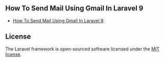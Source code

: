
## How To Send Mail Using Gmail In Laravel 9 

- [How To Send Mail Using Gmail In Laravel 9](https://websolutionstuff.com/post/how-to-send-mail-using-gmail-in-laravel-9).

## License

The Laravel framework is open-sourced software licensed under the [MIT license](https://opensource.org/licenses/MIT).
